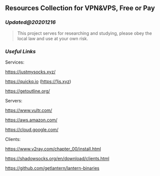 ## Resources Collection for VPN&VPS, Free or Pay

### _Updated@20201216_

> This project serves for researching and studying, please obey the local law and use at your own risk.



### _Useful Links_

Services:

https://justmysocks.xyz/

https://quickq.io (https://1js.xyz)

https://getoutline.org/



Servers:

https://www.vultr.com/

https://aws.amazon.com/

https://cloud.google.com/



Clients:

https://www.v2ray.com/chapter_00/install.html

https://shadowsocks.org/en/download/clients.html

https://github.com/getlantern/lantern-binaries





